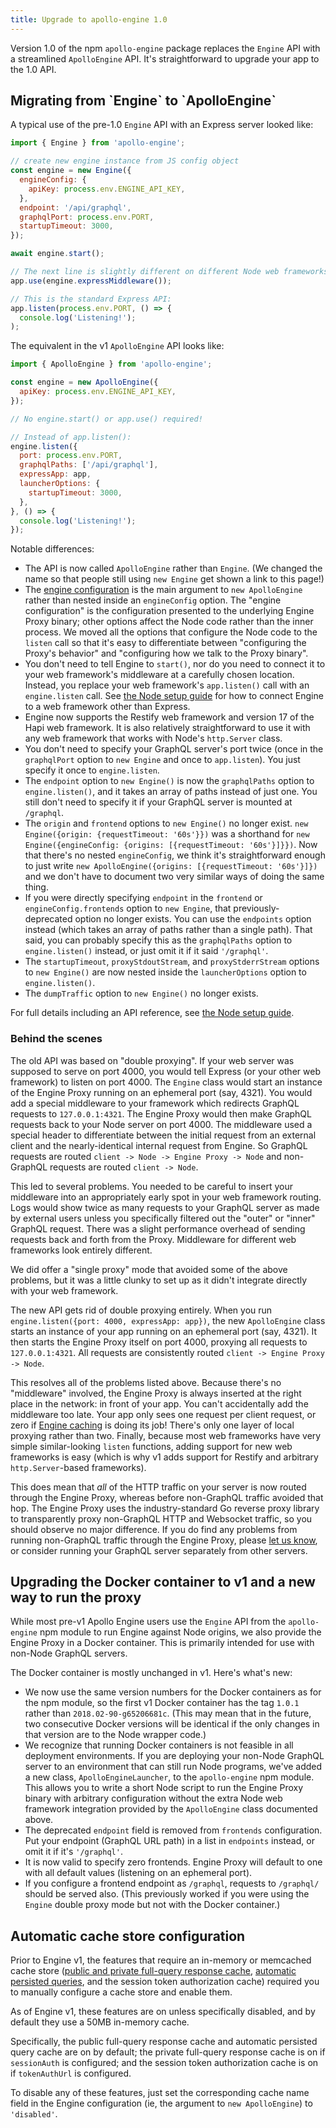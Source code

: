 ```yaml
---
title: Upgrade to apollo-engine 1.0
---
```


Version 1.0 of the npm `apollo-engine` package replaces the `Engine` API with a streamlined `ApolloEngine` API. It's straightforward to upgrade your app to the 1.0 API.

<h2 id="node-migration">Migrating from `Engine` to `ApolloEngine`</h2>

A typical use of the pre-1.0 `Engine` API with an Express server looked like:

```js
import { Engine } from 'apollo-engine';

// create new engine instance from JS config object
const engine = new Engine({
  engineConfig: {
    apiKey: process.env.ENGINE_API_KEY,
  },
  endpoint: '/api/graphql',
  graphqlPort: process.env.PORT,
  startupTimeout: 3000,
});

await engine.start();

// The next line is slightly different on different Node web frameworks.
app.use(engine.expressMiddleware());

// This is the standard Express API:
app.listen(process.env.PORT, () => {
  console.log('Listening!');
);
```

The equivalent in the v1 `ApolloEngine` API looks like:

```js
import { ApolloEngine } from 'apollo-engine';

const engine = new ApolloEngine({
  apiKey: process.env.ENGINE_API_KEY,
});

// No engine.start() or app.use() required!

// Instead of app.listen():
engine.listen({
  port: process.env.PORT,
  graphqlPaths: ['/api/graphql'],
  expressApp: app,
  launcherOptions: {
    startupTimeout: 3000,
  },
}, () => {
  console.log('Listening!');
});
```

Notable differences:

- The API is now called `ApolloEngine` rather than `Engine`. (We changed the name so that people still using `new Engine` get shown a link to this page!)
- The [engine configuration](./proxy-config.html) is the main argument to `new ApolloEngine` rather than nested inside an `engineConfig` option. The "engine configuration" is the configuration presented to the underlying Engine Proxy binary; other options affect the Node code rather than the inner process.  We moved all the options that configure the Node code to the `listen` call so that it's easy to differentiate between "configuring the Proxy's behavior" and "configuring how we talk to the Proxy binary".
- You don't need to tell Engine to `start()`, nor do you need to connect it to your web framework's middleware at a carefully chosen location. Instead, you replace your web framework's `app.listen()` call with an `engine.listen` call.  See [the Node setup guide](./setup-node.html#not-express) for how to connect Engine to a web framework other than Express.
- Engine now supports the Restify web framework and version 17 of the Hapi web framework. It is also relatively straightforward to use it with any web framework that works with Node's `http.Server` class.
- You don't need to specify your GraphQL server's port twice (once in the `graphqlPort` option to `new Engine` and once to `app.listen`). You just specify it once to `engine.listen`.
- The `endpoint` option to `new Engine()` is now the `graphqlPaths` option to `engine.listen()`, and it takes an array of paths instead of just one. You still don't need to specify it if your GraphQL server is mounted at `/graphql`.
- The `origin` and `frontend` options to `new Engine()` no longer exist. `new Engine({origin: {requestTimeout: '60s'}})` was a shorthand for `new Engine({engineConfig: {origins: [{requestTimeout: '60s'}]}})`. Now that there's no nested `engineConfig`, we think it's straightforward enough to just write `new ApolloEngine({origins: [{requestTimeout: '60s'}]})` and we don't have to document two very similar ways of doing the same thing.
- If you were directly specifying `endpoint` in the `frontend` or `engineConfig.frontends` option to `new Engine`, that previously-deprecated option no longer exists. You can use the `endpoints` option instead (which takes an array of paths rather than a single path). That said, you can probably specify this as the `graphqlPaths` option to `engine.listen()` instead, or just omit it if it said `'/graphql'`.
- The `startupTimeout`, `proxyStdoutStream`, and `proxyStderrStream` options to `new Engine()` are now nested inside the `launcherOptions` option to `engine.listen()`.
- The `dumpTraffic` option to `new Engine()` no longer exists.

For full details including an API reference, see [the Node setup guide](./setup-node.html).


<h3 id="behind-the-schenes">Behind the scenes</h3>

The old API was based on "double proxying". If your web server was supposed to serve on port 4000, you would tell Express (or your other web framework) to listen on port 4000. The `Engine` class would start an instance of the Engine Proxy running on an ephemeral port (say, 4321). You would add a special middleware to your framework which redirects GraphQL requests to `127.0.0.1:4321`. The Engine Proxy would then make GraphQL requests back to your Node server on port 4000.  The middleware used a special header to differentiate between the initial request from an external client and the nearly-identical internal request from Engine. So GraphQL requests are routed `client -> Node -> Engine Proxy -> Node` and non-GraphQL requests are routed `client -> Node`.

This led to several problems. You needed to be careful to insert your middleware into an appropriately early spot in your web framework routing. Logs would show twice as many requests to your GraphQL server as made by external users unless you specifically filtered out the "outer" or "inner" GraphQL request. There was a slight performance overhead of sending requests back and forth from the Proxy. Middleware for different web frameworks look entirely different.

We did offer a "single proxy" mode that avoided some of the above problems, but it was a little clunky to set up as it didn't integrate directly with your web framework.

The new API gets rid of double proxying entirely. When you run `engine.listen({port: 4000, expressApp: app})`, the new `ApolloEngine` class starts an instance of your app running on an ephemeral port (say, 4321). It then starts the Engine Proxy itself on port 4000, proxying all requests to `127.0.0.1:4321`. All requests are consistently routed `client -> Engine Proxy -> Node`.

This resolves all of the problems listed above. Because there's no "middleware" involved, the Engine Proxy is always inserted at the right place in the network: in front of your app. You can't accidentally add the middleware too late. Your app only sees one request per client request, or zero if [Engine caching](./caching.html) is doing its job! There's only one layer of local proxying rather than two. Finally, because most web frameworks have very simple similar-looking `listen` functions, adding support for new web frameworks is easy (which is why v1 adds support for Restify and arbitrary `http.Server`-based frameworks).

This does mean that *all* of the HTTP traffic on your server is now routed through the Engine Proxy, whereas before non-GraphQL traffic avoided that hop. The Engine Proxy uses the industry-standard Go reverse proxy library to transparently proxy non-GraphQL HTTP and Websocket traffic, so you should observe no major difference.  If you do find any problems from running non-GraphQL traffic through the Engine Proxy, please [let us know](https://engine.apollographql.com/login?overlay=SupportRequestNoAccount), or consider running your GraphQL server separately from other servers.


<h2 id="docker-migration" title="Upgrading the Docker container">Upgrading the Docker container to v1 and a new way to run the proxy</h2>

While most pre-v1 Apollo Engine users use the `Engine` API from the `apollo-engine` npm module to run Engine against Node origins, we also provide the Engine Proxy in a Docker container. This is primarily intended for use with non-Node GraphQL servers.

The Docker container is mostly unchanged in v1.  Here's what's new:

- We now use the same version numbers for the Docker containers as for the npm module, so the first v1 Docker container has the tag `1.0.1` rather than `2018.02-90-g65206681c`. (This may mean that in the future, two consecutive Docker versions will be identical if the only changes in that version are to the Node wrapper code.)
- We recognize that running Docker containers is not feasible in all deployment environments. If you are deploying your non-Node GraphQL server to an environment that can still run Node programs, we've added a new class, `ApolloEngineLauncher`, to the `apollo-engine` npm module. This allows you to write a short Node script to run the Engine Proxy binary with arbitrary configuration without the extra Node web framework integration provided by the `ApolloEngine` class documented above.
- The deprecated `endpoint` field is removed from `frontends` configuration. Put your endpoint (GraphQL URL path) in a list in `endpoints` instead, or omit it if it's `'/graphql'`.
- It is now valid to specify zero frontends. Engine Proxy will default to one with all default values (listening on an ephemeral port).
- If you configure a frontend endpoint as `/graphql`, requests to `/graphql/` should be served also. (This previously worked if you were using the `Engine` double proxy mode but not with the Docker container.)


<h2 id="caching">Automatic cache store configuration</h2>

Prior to Engine v1, the features that require an in-memory or memcached cache store ([public and private full-query response cache](./caching.html), [automatic persisted queries](./auto-persisted-queries.html), and the session token authorization cache) required you to manually configure a cache store and enable them.

As of Engine v1, these features are on unless specifically disabled, and by default they use a 50MB in-memory cache.

Specifically, the public full-query response cache and automatic persisted query cache are on by default; the private full-query response cache is on if `sessionAuth` is configured; and the session token authorization cache is on if `tokenAuthUrl` is configured.

To disable any of these features, just set the corresponding cache name field in the Engine configuration (ie, the argument to `new ApolloEngine`) to `'disabled'`.
